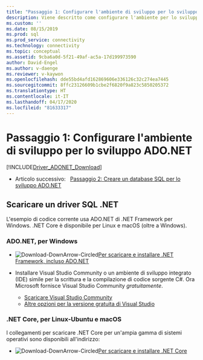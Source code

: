 ```yaml
---
title: "Passaggio 1: Configurare l'ambiente di sviluppo per lo sviluppo ADO.NET | Microsoft Docs"
description: Viene descritto come configurare l'ambiente per lo sviluppo ADO.NET.
ms.custom: ''
ms.date: 08/15/2019
ms.prod: sql
ms.prod_service: connectivity
ms.technology: connectivity
ms.topic: conceptual
ms.assetid: 9cba6a0d-5f21-49af-ac5a-17d199973590
author: David-Engel
ms.author: v-daenge
ms.reviewer: v-kaywon
ms.openlocfilehash: dde55bd4afd162869606e336126c32c274ea7445
ms.sourcegitcommit: 8ffc23126609b1cbe2f6820f9a823c5850205372
ms.translationtype: HT
ms.contentlocale: it-IT
ms.lasthandoff: 04/17/2020
ms.locfileid: "81633317"
---
```

# <a name="step-1-configure-development-environment-for-adonet-development"></a>Passaggio 1: Configurare l'ambiente di sviluppo per lo sviluppo ADO.NET

[!INCLUDE[Driver_ADONET_Download](../../includes/driver_adonet_download.md)]

- Articolo successivo:&nbsp;&nbsp;&nbsp;[Passaggio 2: Creare un database SQL per lo sviluppo ADO.NET](step-2-create-sql-database-ado-net-development.md)  

## <a name="download-a-net-sql-driver"></a>Scaricare un driver SQL .NET

L'esempio di codice corrente usa ADO.NET di .NET Framework per Windows. .NET Core è disponibile per Linux e macOS (oltre a Windows).

### <a name="adonet-for-windows"></a>ADO.NET, per Windows

- ![Download-DownArrow-Circled](../../ssms/media/download-icon.png)[Per scaricare e installare .NET Framework, incluso ADO.NET](../sql-connection-libraries.md#anchor-20-drivers-relational-access)

- Installare Visual Studio Community o un ambiente di sviluppo integrato (IDE) simile per la scrittura e la compilazione di codice sorgente C#. Ora Microsoft fornisce Visual Studio Community *gratuitamente*.  
    - [Scaricare Visual Studio Community](https://www.visualstudio.com/products/visual-studio-community-vs)  
    - [Altre opzioni per la versione gratuita di Visual Studio](https://www.visualstudio.com/products/free-developer-offers-vs.aspx)  


### <a name="net-core-for-linux-ubuntu-and-macos"></a>.NET Core, per Linux-Ubuntu e macOS

I collegamenti per scaricare .NET Core per un'ampia gamma di sistemi operativi sono disponibili all'indirizzo:

- ![Download-DownArrow-Circled](../../ssms/media/download-icon.png)[Per scaricare e installare .NET Core](../sql-connection-libraries.md#anchor-20-drivers-relational-access)
